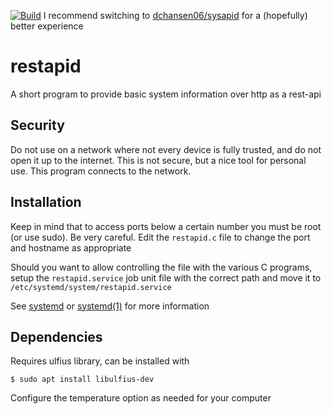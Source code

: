 [![Build](https://github.com/dchansen06/restapid/actions/workflows/build.yml/badge.svg)](https://github.com/dchansen06/restapid/actions/workflows/build.yml)
I recommend switching to [dchansen06/sysapid](https://github.com/dchansen06/sysapid) for a (hopefully) better experience

# restapid
A short program to provide basic system information over http as a rest-api

## Security
Do not use on a network where not every device is fully trusted, and do not open it up to the internet. This is not secure, but a nice tool for personal use. This program connects to the network.

## Installation
Keep in mind that to access ports below a certain number you must be root (or use sudo). Be very careful. Edit the `restapid.c` file to change the port and hostname as appropriate

Should you want to allow controlling the file with the various C programs, setup the `restapid.service` job unit file with the correct path and move it to `/etc/systemd/system/restapid.service`

See [systemd](https://wiki.debian.org/systemd) or [systemd(1)](https://man7.org/linux/man-pages/man1/systemd.1.html) for more information

## Dependencies
Requires ulfius library, can be installed with

```$ sudo apt install libulfius-dev```

Configure the temperature option as needed for your computer
